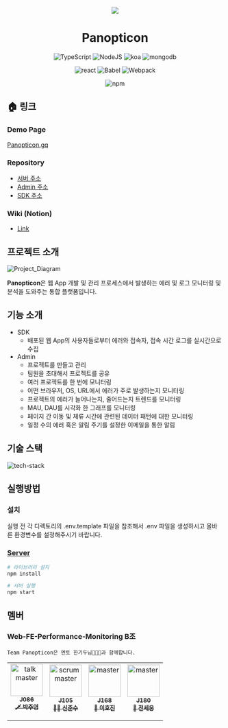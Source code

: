<p align="center">
    <img  align="center" src="https://i.imgur.com/ZV0QxMF.jpg" >
    
</p>

<div align="center">
    
<h1>Panopticon</h1>

![TypeScript](https://img.shields.io/badge/TypeScript-v4.0.5-blue?logo=TypeScript) ![NodeJS](https://img.shields.io/badge/node.js-v14.5.1-green?logo=node.js) ![koa](https://img.shields.io/badge/KOA-4.16.1-yellow?logo=KoaJs) ![mongodb](https://img.shields.io/badge/MongoDB-v4.2.10-green?logo=mongodb) 

![react](https://img.shields.io/badge/React-17.0.1-1cf?logo=react) ![Babel](https://img.shields.io/badge/@babel/core-7.12.3-yellow?logo=babel) ![Webpack](https://img.shields.io/badge/Webpack-4.44.2-blue?logo=Webpack) 

![npm](https://img.shields.io/badge/npm-6.14.8-red?logo=npm)

</div>
    
## :house: 링크

### Demo Page

[Panopticon.gq](http://panopticon.gq/issue)

### Repository

- [서버 주소](https://github.com/boostcamp-2020/Project11-B-Web-FE-Performance-Monitoring-Server)
- [Admin 주소](https://github.com/boostcamp-2020/Project11-B-Web-FE-Performance-Monitoring-Admin)
- [SDK 주소](https://github.com/boostcamp-2020/Project11-B-Web-FE-Performance-Monitoring-SDK)

### Wiki (Notion)

- [Link](https://www.notion.so/PANOPTIOCN-7417bc8fe4614754b49bdd17745d25a2)


## 프로젝트 소개

![Project_Diagram](https://i.imgur.com/xA1SDWw.png)

**Panopticon**은 웹 App 개발 및 관리 프로세스에서 발생하는 에러 및 로그 모니터링 및 분석을 도와주는 통합 플랫폼입니다.

## 기능 소개

- SDK
    - 배포된 웹 App의 사용자들로부터 에러와 접속자, 접속 시간 로그를 실시간으로 수집
- Admin
    - 프로젝트를 만들고 관리
    - 팀원을 초대해서 프로젝트를 공유
    - 여러 프로젝트를 한 번에 모니터링
    - 어떤 브라우저, OS, URL에서 에러가 주로 발생하는지 모니터링
    - 프로젝트의 에러가 늘어나는지, 줄어드는지 트렌드를 모니터링
    - MAU, DAU를 시각화 한 그래프를 모니터링
    - 페이지 간 이동 및 체류 시간에 관련된 데이터 패턴에 대한 모니터링
    - 일정 수의 에러 혹은 알림 주기를 설정한 이메일을 통한 알림

## 기술 스택  

![tech-stack](https://user-images.githubusercontent.com/49264892/102327378-ffa5d800-3fc8-11eb-802a-18c2417190bd.png)

## 실행방법

### 설치
실행 전 각 디렉토리의 .env.template 파일을 참조해서 .env 파일을 생성하시고 올바른 환경변수를 설정해주시기 바랍니다. 

### [Server](https://github.com/boostcamp-2020/Project11-B-Web-FE-Performance-Monitoring-Server)
```bash
# 라이브러리 설치
npm install

# 서버 실행
npm start
```
## 멤버 

### Web-FE-Performance-Monitoring B조
```
Team Panopticon은 멘토 한기두님👨🏻‍🏫과 함께합니다.
```

<table>
  <tr>
    <td align="center"><a href="https://github.com/juyoungpark718"><img src="https://avatars3.githubusercontent.com/u/49264892?s=460&v=4" width="75px;" alt="talk master"/>
      <br/><sub><b>J086</b></sub>
      <br/><sub><b>🗡️ 박주영</b></sub></a>
      <br/><img src="https://noticon-static.tammolo.com/dgggcrkxq/image/upload/v1566913457/noticon/eh4d0dnic4n1neth3fui.png" width="14px;"/>
    </td>
    <td align="center"><a href="https://github.com/junsushin-dev"><img src="https://avatars3.githubusercontent.com/u/32405358?s=400&u=cbda272c344b4c9e35cc1ee452f0bc4eae7e34c3&v=4" width="75px;" alt="scrum master"/>
      <br/><sub><b>J105</b></sub>
      <br/><sub><b>🏄🏻 신준수</b></sub></a>
      <br/><img src="https://noticon-static.tammolo.com/dgggcrkxq/image/upload/v1566913457/noticon/eh4d0dnic4n1neth3fui.png" width="14px;">
    </td>
    <td align="center"><a href="https://github.com/EarlyHail"><img src="https://avatars3.githubusercontent.com/u/55068119?s=460&v=4" width="75px;" alt=" master"/>
      <br/><sub><b>J168</b></sub>
      <br/><sub><b>🔧 이호진</b></sub></a>
      <br/><img src="https://noticon-static.tammolo.com/dgggcrkxq/image/upload/v1566913457/noticon/eh4d0dnic4n1neth3fui.png" width="14px;"/>
    </td>
    <td align="center"><a href="https://github.com/saeeng"><img src="https://avatars0.githubusercontent.com/u/41819176?s=460&v=4" width="75px;" alt=" master"/>
      <br/><sub><b>J180</b></sub>
      <br/><sub><b>🍟 전세웅</b></sub></a>
      <br/><img src="https://noticon-static.tammolo.com/dgggcrkxq/image/upload/v1566913457/noticon/eh4d0dnic4n1neth3fui.png" width="14px;">
    </td>
  </tr>
</table>
